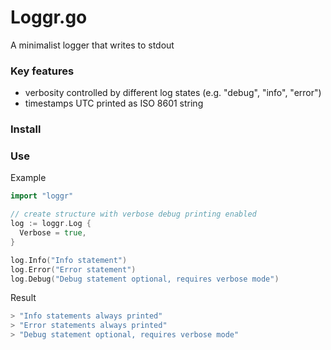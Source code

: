 Loggr.go
========

A minimalist logger that writes to stdout

### Key features
- verbosity controlled by different log states (e.g. "debug", "info", "error")
- timestamps UTC printed as ISO 8601 string

### Install

### Use
Example
```go
import "loggr"

// create structure with verbose debug printing enabled
log := loggr.Log {
  Verbose = true,
}

log.Info("Info statement")
log.Error("Error statement")
log.Debug("Debug statement optional, requires verbose mode")
```

Result
```sh
> "Info statements always printed"
> "Error statements always printed"
> "Debug statement optional, requires verbose mode"
